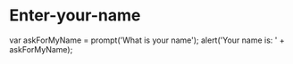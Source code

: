 # Enter-your-name
var askForMyName = prompt('What is your name');
alert('Your name is: ' + askForMyName);
